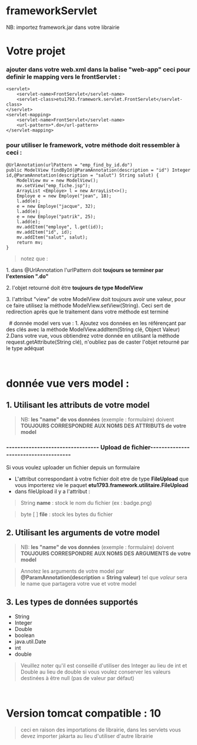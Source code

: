 # frameworkServlet

NB: importez framework.jar dans votre librairie

# Votre projet
### ajouter dans votre web.xml dans la balise "web-app" ceci pour definir le mapping vers le frontServlet :
    <servlet>
        <servlet-name>FrontServlet</servlet-name>
        <servlet-class>etu1793.framework.servlet.FrontServlet</servlet-class>
    </servlet>
    <servlet-mapping>
        <servlet-name>FrontServlet</servlet-name>
        <url-pattern>*.do</url-pattern>
    </servlet-mapping>

### pour utiliser le framework, votre méthode doit ressembler à ceci :
    @UrlAnnotation(urlPattern = "emp_find_by_id.do")
    public ModelView findById(@ParamAnnotation(description = "id") Integer id,@ParamAnnotation(description = "salut") String salut) {
        ModelView mv = new ModelView();
        mv.setView("emp_fiche.jsp");
        ArrayList <Employe> l = new ArrayList<>();
        Employe e = new Employe("jean", 18);
        l.add(e);
        e = new Employe("jacque", 32);
        l.add(e);
        e = new Employe("patrik", 25);
        l.add(e);
        mv.addItem("employe", l.get(id));
        mv.addItem("id", id);
        mv.addItem("salut", salut);
        return mv;
    }


>notez que :
<p>1. dans @UrlAnnotation l'urlPattern doit <strong>toujours se terminer par l'extension ".do"</strong>
</p>
<p>2. l'objet retourné doit être <strong>toujours de type ModelView</strong>
</p>
<p>3. l'attribut "view" de votre ModelView doit toujours avoir une valeur, pour ce faire
 utilisez la méthode ModelView.setView(String). Ceci sert de redirection après que le traitement dans votre méthode est terminé</p>
</p>
</p>
&nbsp;
 # donnée model vers vue :
    1. Ajoutez vos données en les référençant par des clés avec la méthode ModelView.addItem(String clé, Object Valeur)
    2.Dans votre vue, vous obtiendrez votre donnée en utilisant la méthode request.getAttribute(String clé), n'oubliez pas de caster l'objet retourné par le type adéquat

&nbsp;
# donnée vue vers model :
## 1. Utilisant les attributs de votre model
>NB: <strong>les "name" de vos données</strong> (exemple : formulaire) doivent <strong>TOUJOURS CORRESPONDRE AUX NOMS DES ATTRIBUTS de votre model</strong>
### --------------------------------- Upload de fichier-------------------------------------
Si vous voulez uploader un fichier depuis un formulaire
- L'attribut correspondant à votre fichier doit etre de type **FileUpload**  que vous importerez vie le paquet **etu1793.framework.utilitaire.FileUpload**
- dans fileUpload il y a l'attribut :
> String **name** : stock le nom du fichier (ex : badge.png)

> byte [ ] **file** : stock les bytes du fichier

## 2. Utilisant les arguments de votre model
>NB: <strong>les "name" de vos données</strong> (exemple : formulaire) doivent <strong>TOUJOURS CORRESPONDRE AUX NOMS DES ARGUMENTS de votre model</strong>

>Annotez les arguments de votre model par **@ParamAnnotation(description = String valeur)** tel que *valeur* sera le name que partagera votre vue et votre model
## 3. Les types de données supportés
<ul>
<li>String</li>
<li>Integer</li>
<li>Double</li>
<li>boolean</li>
<li>java.util.Date</li>
<li>int</li>
<li>double</li>
</ul>

>Veuillez noter qu'il est conseillé d'utiliser des Integer au lieu de int et Double au lieu de double si vous voulez conserver les valeurs destinées à être null (pas de valeur par défaut)

&nbsp;
 # Version tomcat compatible : 10
 >ceci en raison des importations de librairie, dans les servlets vous devez importer jakarta au lieu d'utiliser d'autre librairie
